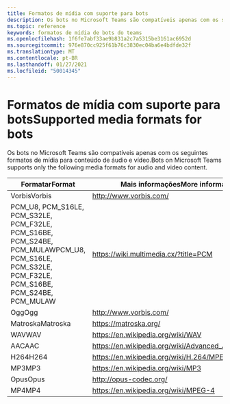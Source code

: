 ```yaml
---
title: Formatos de mídia com suporte para bots
description: Os bots no Microsoft Teams são compatíveis apenas com os seguintes formatos de mídia para conteúdo de áudio e vídeo.
ms.topic: reference
keywords: formatos de mídia de bots do teams
ms.openlocfilehash: 1f6fe7abf33ae9b831a2c7a5315be3161ac6952d
ms.sourcegitcommit: 976e870cc925f61b76c3830ec04ba6e4bdfde32f
ms.translationtype: MT
ms.contentlocale: pt-BR
ms.lasthandoff: 01/27/2021
ms.locfileid: "50014345"
---
```

# <a name="supported-media-formats-for-bots"></a><span data-ttu-id="aec14-104">Formatos de mídia com suporte para bots</span><span class="sxs-lookup"><span data-stu-id="aec14-104">Supported media formats for bots</span></span>

<span data-ttu-id="aec14-105">Os bots no Microsoft Teams são compatíveis apenas com os seguintes formatos de mídia para conteúdo de áudio e vídeo.</span><span class="sxs-lookup"><span data-stu-id="aec14-105">Bots on Microsoft Teams supports only the following media formats for audio and video content.</span></span>

| <span data-ttu-id="aec14-106">Formatar</span><span class="sxs-lookup"><span data-stu-id="aec14-106">Format</span></span> | <span data-ttu-id="aec14-107">Mais informações</span><span class="sxs-lookup"><span data-stu-id="aec14-107">More information</span></span> |
| --- | --- |
| <span data-ttu-id="aec14-108">Vorbis</span><span class="sxs-lookup"><span data-stu-id="aec14-108">Vorbis</span></span> | http://www.vorbis.com/ |
| <span data-ttu-id="aec14-109">PCM_U8, PCM_S16LE, PCM_S32LE, PCM_F32LE, PCM_S16BE, PCM_S24BE, PCM_MULAW</span><span class="sxs-lookup"><span data-stu-id="aec14-109">PCM_U8, PCM_S16LE, PCM_S32LE, PCM_F32LE, PCM_S16BE, PCM_S24BE, PCM_MULAW</span></span> | https://wiki.multimedia.cx/?title=PCM |
| <span data-ttu-id="aec14-110">Ogg</span><span class="sxs-lookup"><span data-stu-id="aec14-110">Ogg</span></span> | http://www.vorbis.com/ |
| <span data-ttu-id="aec14-111">Matroska</span><span class="sxs-lookup"><span data-stu-id="aec14-111">Matroska</span></span> | https://matroska.org/ |
| <span data-ttu-id="aec14-112">WAV</span><span class="sxs-lookup"><span data-stu-id="aec14-112">WAV</span></span> | https://en.wikipedia.org/wiki/WAV |
| <span data-ttu-id="aec14-113">AAC</span><span class="sxs-lookup"><span data-stu-id="aec14-113">AAC</span></span> | https://en.wikipedia.org/wiki/Advanced_Audio_Coding |
| <span data-ttu-id="aec14-114">H264</span><span class="sxs-lookup"><span data-stu-id="aec14-114">H264</span></span> | https://en.wikipedia.org/wiki/H.264/MPEG-4_AVC |
| <span data-ttu-id="aec14-115">MP3</span><span class="sxs-lookup"><span data-stu-id="aec14-115">MP3</span></span> | https://en.wikipedia.org/wiki/MP3 |
| <span data-ttu-id="aec14-116">Opus</span><span class="sxs-lookup"><span data-stu-id="aec14-116">Opus</span></span> | http://opus-codec.org/ |
| <span data-ttu-id="aec14-117">MP4</span><span class="sxs-lookup"><span data-stu-id="aec14-117">MP4</span></span> | https://en.wikipedia.org/wiki/MPEG-4 |
